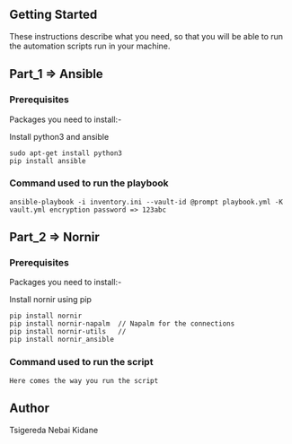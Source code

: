 ## Getting Started

These instructions describe what you need, so that you will be able to run the automation scripts run in your machine.

## Part_1 => Ansible

### Prerequisites

Packages you need to install:-

Install python3 and ansible

```
sudo apt-get install python3
pip install ansible
```


### Command used to run the playbook

```
ansible-playbook -i inventory.ini --vault-id @prompt playbook.yml -K
vault.yml encryption password => 123abc
```

## Part_2 => Nornir

### Prerequisites

Packages you need to install:-

Install nornir using pip

```
pip install nornir
pip install nornir-napalm  // Napalm for the connections
pip install nornir-utils   // 
pip install nornir_ansible
```


### Command used to run the script

```
Here comes the way you run the script
```



## Author

Tsigereda Nebai Kidane

